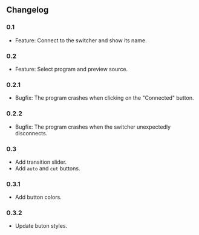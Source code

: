 ## Changelog
### 0.1
- Feature: Connect to the switcher and show its name.

### 0.2
- Feature: Select program and preview source.

### 0.2.1
- Bugfix: The program crashes when clicking on the "Connected" button.

### 0.2.2
- Bugfix: The program crashes when the switcher unexpectedly disconnects.

### 0.3
- Add transition slider.
- Add `auto` and `cut` buttons.

### 0.3.1
- Add button colors.

### 0.3.2
- Update buton styles.